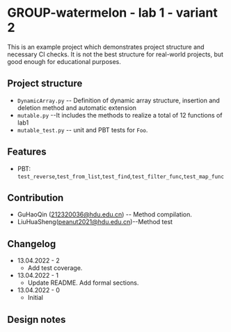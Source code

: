 
# GROUP-watermelon - lab 1 - variant 2

This is an example project which demonstrates project structure and necessary
CI checks. It is not the best structure for real-world projects, but good
enough for educational purposes.

## Project structure

- `DynamicArray.py` -- Definition of dynamic array structure, insertion and deletion method and automatic extension
- `mutable.py` --It includes the methods to realize a total of 12 functions of lab1
- `mutable_test.py` -- unit and PBT tests for `Foo`.

## Features

- PBT: `test_reverse`,`test_from_list`,`test_find`,`test_filter_func`,`test_map_func`

## Contribution

- GuHaoQin (212320036@hdu.edu.cn) -- Method compilation.
- LiuHuaSheng(peanut2021@hdu.edu.cn)--Method test

## Changelog

- 13.04.2022 - 2
  - Add test coverage.
- 13.04.2022 - 1
  - Update README. Add formal sections.
- 13.04.2022 - 0
  - Initial

## Design notes


